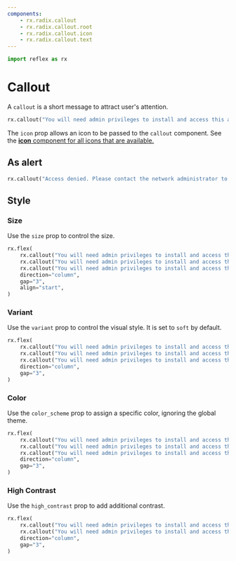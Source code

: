 ```yaml
---
components:
    - rx.radix.callout
    - rx.radix.callout.root
    - rx.radix.callout.icon
    - rx.radix.callout.text
---
```



```python exec
import reflex as rx
```

# Callout

A `callout` is a short message to attract user's attention.

```python demo
rx.callout("You will need admin privileges to install and access this application.", icon="info_circled")
```

The `icon` prop allows an icon to be passed to the `callout` component. See the [**icon** component for all icons that are available.](/docs/library/radix/datadisplay/icon)

## As alert

```python demo
rx.callout("Access denied. Please contact the network administrator to view this page.", icon="exclamation_triangle", color_scheme="red", role="alert")
```


## Style


### Size

Use the `size` prop to control the size.

```python demo
rx.flex(
    rx.callout("You will need admin privileges to install and access this application.", icon="info_circled", size="3",),
    rx.callout("You will need admin privileges to install and access this application.", icon="info_circled", size="2",),
    rx.callout("You will need admin privileges to install and access this application.", icon="info_circled", size="1",),
    direction="column",
    gap="3",
    align="start",
)
```

### Variant 

Use the `variant` prop to control the visual style. It is set to `soft` by default.

```python demo
rx.flex(
    rx.callout("You will need admin privileges to install and access this application.", icon="info_circled", variant="soft",),
    rx.callout("You will need admin privileges to install and access this application.", icon="info_circled", variant="surface",),
    rx.callout("You will need admin privileges to install and access this application.", icon="info_circled", variant="outline",),
    direction="column",
    gap="3",
)
```

### Color

Use the `color_scheme` prop to assign a specific color, ignoring the global theme.


```python demo
rx.flex(
    rx.callout("You will need admin privileges to install and access this application.", icon="info_circled", color_scheme="blue",),
    rx.callout("You will need admin privileges to install and access this application.", icon="info_circled", color_scheme="green",),
    rx.callout("You will need admin privileges to install and access this application.", icon="info_circled", color_scheme="red",),
    direction="column",
    gap="3",
)
```


### High Contrast

Use the `high_contrast` prop to add additional contrast.


```python demo
rx.flex(
    rx.callout("You will need admin privileges to install and access this application.", icon="info_circled",),
    rx.callout("You will need admin privileges to install and access this application.", icon="info_circled", high_contrast=True,),
    direction="column",
    gap="3",
)
```

